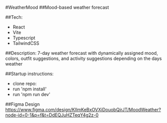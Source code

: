 #WeatherMood
##Mood-based weather forecast

##Tech:

- React
- Vite
- Typescript
- TailwindCSS

##Description:
7-day weather forecast with dynamically assigned mood, colors, outfit suggestions, and activity suggestions depending on the days weather

##Startup instructions:

- clone repo:
- run 'npm install'
- run 'npm run dev'

##Figma Design
https://www.figma.com/design/KllmKeBxOVXiDouobQirJT/MoodWeather?node-id=0-1&p=f&t=DdEQJuHZTeqY4g2z-0

